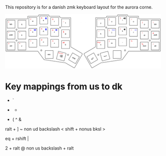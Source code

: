 This repository is for a danish zmk keyboard layout for the aurora corne. 

<img src="/Picures/Keyboard_layout.png" alt="Keyboard layout"/>







# Key mappings from us to dk

+ `
- +
* (
^ &

ralt + ]  ~
non ud backslash <
shift + nonus bksl  >


eq + rshift |

2 + ralt  @ 
non us backslash + ralt

